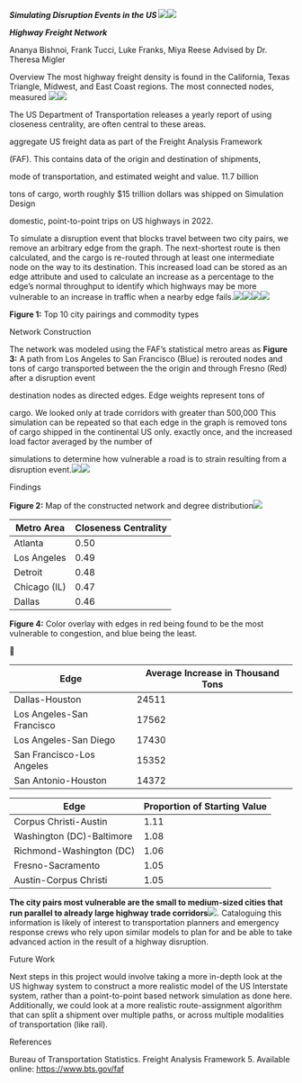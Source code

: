 ﻿***Simulating Disruption Events in the US ![](Images/Aspose.Words.8c8b52d4-67ae-45e8-bb18-e36e94b0e1de.001.png)![](Images/Aspose.Words.8c8b52d4-67ae-45e8-bb18-e36e94b0e1de.002.png)***

***Highway Freight Network***

Ananya Bishnoi, Frank Tucci, Luke Franks, Miya Reese Advised by Dr. Theresa Migler

Overview The most highway freight density is found in the California, Texas Triangle, Midwest, and East Coast regions. The most connected nodes, measured ![](Images/Aspose.Words.8c8b52d4-67ae-45e8-bb18-e36e94b0e1de.003.png)![](Images/Aspose.Words.8c8b52d4-67ae-45e8-bb18-e36e94b0e1de.004.png)

The  US  Department  of  Transportation  releases  a  yearly  report  of  using closeness centrality, are often central to these areas.

aggregate US freight data as part of the Freight Analysis Framework 

(FAF). This contains data of the origin and destination of shipments, 

mode of transportation, and estimated weight and value. 11.7 billion 

tons  of  cargo,  worth  roughly  $15  trillion  dollars  was  shipped  on  Simulation Design

domestic, point-to-point trips on US highways in 2022.

To simulate a disruption event that blocks travel between two city pairs, we remove an arbitrary edge from the graph. The next-shortest route is then calculated, and the cargo is re-routed through at least one intermediate node on the way to its destination. This increased load can be stored as an edge attribute and used to calculate an increase as a percentage to the edge’s normal throughput to identify which highways may be more vulnerable to an increase in traffic when a nearby edge fails.![](Images/Aspose.Words.8c8b52d4-67ae-45e8-bb18-e36e94b0e1de.005.jpeg)![](Images/Aspose.Words.8c8b52d4-67ae-45e8-bb18-e36e94b0e1de.006.jpeg)![](Images/Aspose.Words.8c8b52d4-67ae-45e8-bb18-e36e94b0e1de.007.jpeg)![](Images/Aspose.Words.8c8b52d4-67ae-45e8-bb18-e36e94b0e1de.008.jpeg)

**Figure 1:** Top 10 city pairings and commodity types

Network Construction

The network was modeled using the FAF’s statistical metro areas as  **Figure 3:** A path from Los Angeles to San Francisco (Blue) is rerouted nodes  and  tons  of  cargo  transported  between  the  the  origin  and  through Fresno (Red)  after a disruption event

destination nodes as directed edges. Edge weights represent tons of 

cargo. We looked only at trade corridors with greater than 500,000  This simulation can be repeated so that each edge in the graph is removed tons of cargo shipped in the continental US only. exactly  once,  and  the  increased  load  factor  averaged  by  the  number  of 

simulations to determine how vulnerable a road is to strain resulting from a disruption event.![](Images/Aspose.Words.8c8b52d4-67ae-45e8-bb18-e36e94b0e1de.009.jpeg)![](Images/Aspose.Words.8c8b52d4-67ae-45e8-bb18-e36e94b0e1de.010.jpeg)

Findings

**Figure 2:** Map of the constructed network and degree distribution![](Images/Aspose.Words.8c8b52d4-67ae-45e8-bb18-e36e94b0e1de.011.jpeg)



|**Metro Area**|**Closeness Centrality**|
| - | - |
|Atlanta|0\.50|
|Los Angeles|0\.49|
|Detroit|0\.48|
|Chicago (IL)|0\.47|
|Dallas|0\.46|

**Figure 4:** Color overlay with edges in red being found to be the most vulnerable to congestion, and blue being the least.

 

|**Edge**|**Average Increase in Thousand Tons**|
| - | - |
|Dallas-Houston|24511|
|Los Angeles-San Francisco|17562|
|Los Angeles-San Diego|17430|
|San Francisco-Los Angeles|15352|
|San Antonio-Houston|14372|



|**Edge**|**Proportion of Starting Value**|
| - | - |
|Corpus Christi-Austin|1\.11|
|Washington (DC)-Baltimore|1\.08|
|Richmond-Washington (DC)|1\.06|
|Fresno-Sacramento|1\.05|
|Austin-Corpus Christi|1\.05|

**The city pairs most vulnerable are the small to medium-sized cities that run parallel to already large highway trade corridors![](Images/Aspose.Words.8c8b52d4-67ae-45e8-bb18-e36e94b0e1de.012.png)**. Cataloguing  this  information  is  likely  of  interest  to  transportation planners  and  emergency  response  crews  who  rely  upon  similar models to plan for and be able to take advanced action in the result of a highway disruption.  

Future Work

Next steps in this project would involve taking a more in-depth look at the US highway system to construct a more realistic model of the US  Interstate  system,  rather  than  a  point-to-point  based  network simulation  as  done  here.  Additionally,  we  could  look  at  a  more realistic route-assignment algorithm that can split a shipment over multiple paths, or across multiple modalities of transportation (like rail).

References

Bureau of Transportation Statistics. Freight Analysis Framework 5. Available online: https://www.bts.gov/faf
